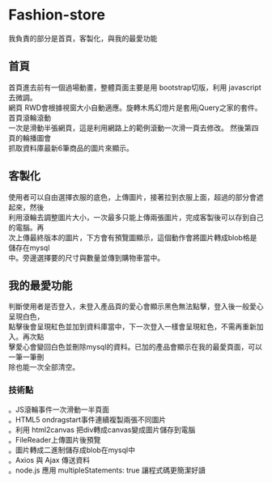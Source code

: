 # Fashion-store
我負責的部分是首頁，客製化，與我的最愛功能

## 首頁
首頁進去前有一個過場動畫，整體頁面主要是用 bootstrap切版，利用 javascript去微調。  
網頁 RWD會根據視窗大小自動適應。旋轉木馬幻燈片是套用jQuery之家的套件。首頁滾輪滾動  
一次是滑動半張網頁，這是利用網路上的範例滾動一次滑一頁去修改。 然後第四頁的輪播圖會  
抓取資料庫最新6筆商品的圖片來顯示。  

## 客製化
使用者可以自由選擇衣服的底色，上傳圖片，接著拉到衣服上面，超過的部分會遮起來，然後  
利用滾輪去調整圖片大小，一次最多只能上傳兩張圖片，完成客製後可以存到自己的電腦。再  
次上傳最終版本的圖片，下方會有預覽圖顯示，這個動作會將圖片轉成blob格是儲存在mysql  
中。旁邊選擇要的尺寸與數量並傳到購物車當中。  

## 我的最愛功能
判斷使用者是否登入，未登入產品頁的愛心會顯示黑色無法點擊，登入後一般愛心呈現白色，  
點擊後會呈現紅色並加到資料庫當中，下一次登入一樣會呈現紅色，不需再重新加入。再次點  
擊愛心會變回白色並刪除mysql的資料。已加的產品會顯示在我的最愛頁面，可以一筆一筆刪  
除也能一次全部清空。  


### 技術點
。JS滾輪事件一次滑動一半頁面  
。HTML5 ondragstart事件連續複製兩張不同圖片  
。利用 html2canvas 把div轉成canvas變成圖片儲存到電腦  
。FileReader上傳圖片後預覽  
。圖片轉成二進制儲存成blob在mysql中  
。Axios 與 Ajax 傳送資料  
。node.js 應用 multipleStatements: true 讓程式碼更簡潔好讀  


